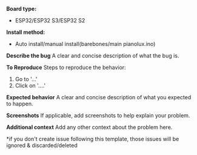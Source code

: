**Board type:**
 - ESP32/ESP32 S3/ESP32 S2

**Install method:**
- Auto install/manual install(barebones/main pianolux.ino)

**Describe the bug**
A clear and concise description of what the bug is.

**To Reproduce**
Steps to reproduce the behavior:
1. Go to '...'
2. Click on '....'

**Expected behavior**
A clear and concise description of what you expected to happen.


**Screenshots**
If applicable, add screenshots to help explain your problem.


**Additional context**
Add any other context about the problem here.


*if you don't create issue following this template, those issues will be ignored & discarded/deleted
